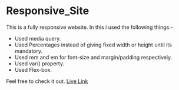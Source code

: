 # Responsive_Site
This is a fully responsive website.
In this i used the following things:-
- Used media query.
- Used Percentages instead of giving fixed width or height until its mandatory.
- Used rem and em for font-size and margin/padding respectively.
- Used var() property.
- Used Flex-box.

Feel free to check it out.
[Live Link](https://hiteshadhikari.github.io/Responsive_Site/)



